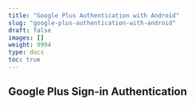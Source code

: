 ```yaml
---
title: "Google Plus Authentication with Android"
slug: "google-plus-authentication-with-android"
draft: false
images: []
weight: 9994
type: docs
toc: true
---
```


## Google Plus Sign-in Authentication



